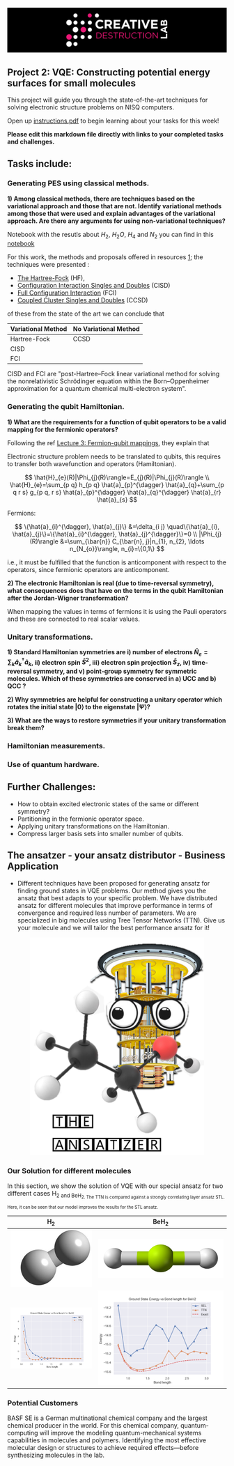 ![CDL 2022 Cohort Project](../CDL_logo.jpg)

## Project 2: VQE: Constructing potential energy surfaces for small molecules

This project will guide you through the state-of-the-art techniques for solving electronic structure problems on NISQ computers.

Open up [instructions.pdf](./Instructions.pdf) to begin learning about your tasks for this week!

**Please edit this markdown file directly with links to your completed tasks and challenges.**

## Tasks include:

### Generating PES using classical methods.


**1) Among classical methods, there are techniques based on the variational approach and those that are not. Identify variational methods among those that were used and explain advantages of the variational approach. Are there any arguments for using non-variational techniques?**


Notebook with the resutls about $H_{2}$, $H_{2} O$, $H_4$ and $N_2$ you can find in this [notebook]((./S1_Classical_Methods.ipynb)) 


For this work, the methods and proposals offered in resources [1](https://www.youtube.com/user/AAA22254/videos); the techniques were presented : 

- [The Hartree-Fock](https://en.wikipedia.org/wiki/Hartree%E2%80%93Fock_method) (HF), 
- [Configuration Interaction Singles and Doubles](https://en.wikipedia.org/wiki/Configuration_interaction) (CISD) 
- [Full Configuration Interaction](https://en.wikipedia.org/wiki/Configuration_interaction) (FCI) 
- [Coupled Cluster Singles and Doubles](https://en.wikipedia.org/wiki/Coupled_cluster) (CCSD) 


of these from the state of the art we can conclude that  


|Variational Method      | No Variational Method| 
|----------------------- | -------------------- | 
| Hartree-Fock           | CCSD                 | 
| CISD			         | 				        | 
| FCI                    | 				        | 


CISD and FCI are "post-Hartree–Fock linear variational method for solving the nonrelativistic Schrödinger equation within the Born–Oppenheimer approximation for a quantum chemical multi-electron system".


### Generating the qubit Hamiltonian.


**1) What are the requirements for a function of qubit operators to be a valid mapping for the fermionic operators?**


Following the ref [Lecture 3: Fermion-qubit mappings](https://www.youtube.com/watch?v=W8SW3qp3RzY), they explain that

Electronic structure problem needs to be translated to qubits, this requires to transfer both wavefunction and operators (Hamiltonian).

$$
\hat{H}_{e}(R)|\Phi_{j}(R)\rangle=E_{j}(R)|\Phi_{j}(R)\rangle \\
\hat{H}_{e}=\sum_{p q} h_{p q} \hat{a}_{p}^{\dagger} \hat{a}_{q}+\sum_{p q r s} g_{p q, r s} \hat{a}_{p}^{\dagger} \hat{a}_{q}^{\dagger} \hat{a}_{r} \hat{a}_{s}
$$


Fermions:

$$
\{\hat{a}_{i}^{\dagger}, \hat{a}_{j}\} &=\delta_{i j} \quad\{\hat{a}_{i}, \hat{a}_{j}\}=\{\hat{a}_{i}^{\dagger}, \hat{a}_{j}^{\dagger}\}=0 \\
|\Phi_{j}(R)\rangle &=\sum_{\bar{n}} C_{\bar{n}, j}|n_{1}, n_{2}, \ldots n_{N_{o}}\rangle, n_{i}=\{0,1\}
$$

i.e., it must be fulfilled that the function is anticomponent with respect to the operators, since fermionic operators are anticomponent.


**2) The electronic Hamiltonian is real (due to time-reversal symmetry), what consequences does that have on the terms in the qubit Hamiltonian after the Jordan-Wigner transformation?**

When mapping the values in terms of fermions it is using the Pauli operators and these are connected to real scalar values.


### Unitary transformations.


**1) Standard Hamiltonian symmetries are i) number of electrons $\hat{N}_e =  \sum_k  \hat{a}_{k}^{\dagger} \hat{a}_k$, ii) electron spin $\hat{S}^2$, iii) electron spin projection $\hat{S}_z$, iv) time-reversal symmetry, and v) point-group symmetry for symmetric molecules. Which of these symmetries are conserved in a) UCC and b) QCC ?**







**2) Why symmetries are helpful for constructing a unitary operator which rotates the initial state $|0\rangle$ to the eigenstate $|\Psi \rangle$?**



**3) What are the ways to restore symmetries if your unitary transformation break them?**


### Hamiltonian measurements.


### Use of quantum hardware.








## Further Challenges:

- How to obtain excited electronic states of the same or different symmetry?
- Partitioning in the fermionic operator space.
- Applying unitary transformations on the Hamiltonian.
- Compress larger basis sets into smaller number of qubits.

## The ansatzer - your ansatz distributor - Business Application

- Different techniques have been proposed for generating ansatz for finding ground states in VQE problems. Our method gives you the ansatz that best adapts to your specific problem. We have distributed ansatz for different molecules that improve performance in terms of convergence and required less number of parameters. We are specialized in big molecules using Tree Tensor Networks (TTN). Give us your molecule and we will tailor the best performance ansatz for it!

<center><img src="./Images/theAnsatzer.png" width="400"></center>

### Our Solution for different molecules 

In this section, we show the solution of VQE with our special ansatz for two different cases H<sub>2 and BeH<sub>2. The TTN is compared against a strongly correlating layer ansatz STL. Here, it can be seen that our model improves the results for the STL ansatz. 

| **H<sub>2**| **BeH<sub>2**    |
| ------------ | ------------------------ |
| ![image](Images/H2.png) | ![image](Images/BeH2.png) |
| ![image](Images/H2_TTNvsSEL.png) | ![image](Images/TTNvsSEL.png) |


### Potential Customers

BASF SE is a German multinational chemical company and the largest chemical producer in the world. For this chemical company, quantum-computing will improve the modeling quantum-mechanical systems capabilities in molecules and polymers. Identifying the most effective molecular design or structures to achieve required effects—before synthesizing molecules in the lab.
